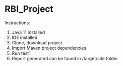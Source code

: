 # RBI_Project

Instructions:

1. Java 11 installed
2. IDE installed
3. Clone, download project
4. Import Maven project dependencies
5. Run test1
6. Report generated can be found in /target/site folder
